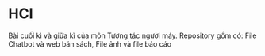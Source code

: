 # HCI
Bài cuối kì và giữa kì của môn Tương tác người máy. Repository gồm có: File Chatbot và web bán sách, File ảnh và file báo cáo 
